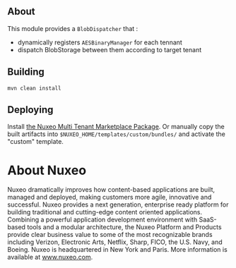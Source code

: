 
## About 

This module provides a `BlobDispatcher` that :

 - dynamically registers `AESBinaryManager` for each tennant 
 - dispatch BlobStorage between them according to target tenant

## Building

    mvn clean install

## Deploying

Install [the Nuxeo Multi Tenant Marketplace Package](https://connect.nuxeo.com/nuxeo/site/marketplace/package/nuxeo-multi-tenant).
Or manually copy the built artifacts into `$NUXEO_HOME/templates/custom/bundles/` and activate the "custom" template.

# About Nuxeo

Nuxeo dramatically improves how content-based applications are built, managed and deployed, making customers more agile, innovative and successful. Nuxeo provides a next generation, enterprise ready platform for building traditional and cutting-edge content oriented applications. Combining a powerful application development environment with SaaS-based tools and a modular architecture, the Nuxeo Platform and Products provide clear business value to some of the most recognizable brands including Verizon, Electronic Arts, Netflix, Sharp, FICO, the U.S. Navy, and Boeing. Nuxeo is headquartered in New York and Paris. More information is available at www.nuxeo.com.
